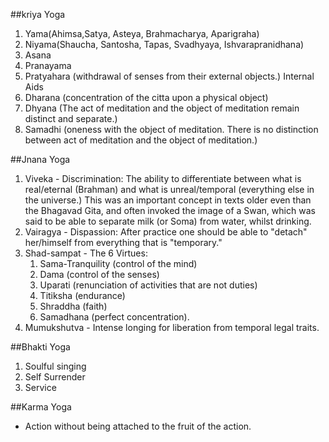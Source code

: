 ---
---
##kriya Yoga 
1. Yama(Ahimsa,Satya, Asteya, Brahmacharya, Aparigraha)
2. Niyama(Shaucha, Santosha, Tapas, Svadhyaya, Ishvarapranidhana)
3. Asana
4. Pranayama
5. Pratyahara (withdrawal of senses from their external objects.)
Internal Aids
6. Dharana (concentration of the citta upon a physical object)
7. Dhyana (The act of meditation and the object of meditation remain distinct and separate.)
8. Samadhi (oneness with the object of meditation. There is no distinction between act of meditation and the object of meditation.)

##Jnana Yoga
1. Viveka - Discrimination: The ability to differentiate between what is real/eternal (Brahman) and what is unreal/temporal (everything else 	in the universe.) This was an important concept in texts older even than the Bhagavad Gita, and often invoked the image of a Swan, which 	was said to be able to separate milk (or Soma) from water, whilst drinking.
2. Vairagya - Dispassion: After practice one should be able to "detach" her/himself from everything that is "temporary."
3. Shad-sampat - The 6 Virtues: 
	1. Sama-Tranquility (control of the mind)
	2. Dama (control of the senses) 
	3. Uparati (renunciation of activities that are not duties)
	4. Titiksha (endurance)
	5. Shraddha (faith)
	6. Samadhana (perfect concentration).
4. Mumukshutva - Intense longing for liberation from temporal legal traits.

##Bhakti Yoga
1. Soulful singing
2. Self Surrender
3. Service

##Karma Yoga
- Action without being attached to the fruit of the action.
